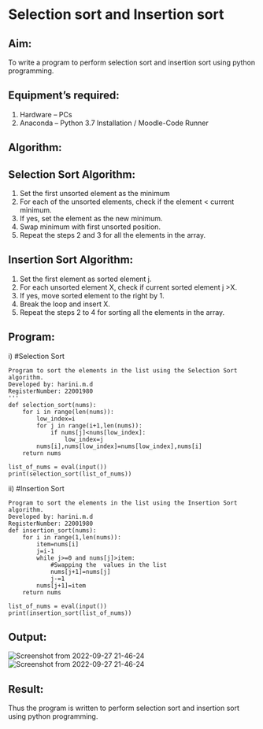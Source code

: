 # Selection sort and Insertion sort
## Aim:
To write a program to perform selection sort and insertion sort using python programming.
## Equipment’s required:
1.	Hardware – PCs
2.	Anaconda – Python 3.7 Installation / Moodle-Code Runner
## Algorithm:
## Selection Sort Algorithm:
1.	Set the first unsorted element as the minimum
2.	For each of the unsorted elements, check if the element < current minimum.
3.	If yes, set the element as the new minimum.
4.	Swap minimum with first unsorted position.
5.	Repeat the steps 2 and 3 for all the elements in the array.
## Insertion Sort Algorithm:
1.	Set the first element as sorted element j.
2.	For each unsorted element X, check if current sorted element j >X.
3.	If yes, move sorted element to the right by 1.
4.	Break the loop and insert X.
5.	Repeat the steps 2 to 4 for sorting all the elements in the array.
## Program:
i)	#Selection Sort
```
Program to sort the elements in the list using the Selection Sort algorithm.
Developed by: harini.m.d
RegisterNumber: 22001980
'''
def selection_sort(nums):
    for i in range(len(nums)):
        low_index=i
        for j in range(i+1,len(nums)):
            if nums[j]<nums[low_index]:
                low_index=j
        nums[i],nums[low_index]=nums[low_index],nums[i]
    return nums

list_of_nums = eval(input())
print(selection_sort(list_of_nums))
```
ii)	#Insertion Sort
```
Program to sort the elements in the list using the Insertion Sort algorithm.
Developed by: harini.m.d
RegisterNumber: 22001980
def insertion_sort(nums):
    for i in range(1,len(nums)):
        item=nums[i]
        j=i-1
        while j>=0 and nums[j]>item:
            #Swapping the  values in the list
            nums[j+1]=nums[j]
            j-=1
        nums[j+1]=item
    return nums
        
list_of_nums = eval(input())
print(insertion_sort(list_of_nums))
```
## Output:
![Screenshot from 2022-09-27 21-46-24](https://user-images.githubusercontent.com/113497680/192580333-384c2f57-3c7e-42f6-98b3-3beea3a4252a.png)
![Screenshot from 2022-09-27 21-46-24](https://user-images.githubusercontent.com/113497680/192580478-b0b70ce2-b6f1-4e52-8476-a52c75dd735d.png)

## Result:
Thus the program is written to perform selection sort and insertion sort using python programming.
